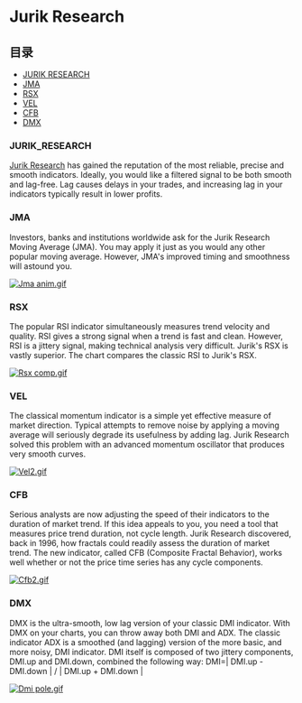 
# Jurik Research


## 目录

- [JURIK RESEARCH](#JURIK_RESEARCH)
- [JMA](#JMA)
- [RSX](#RSX)
- [VEL](#VEL)
- [CFB](#CFB)
- [DMX](#DMX)

### JURIK_RESEARCH

[Jurik Research](https://www.tradingview.com/market/ju-jurikstudies/)  has gained the reputation of the most reliable, precise and smooth indicators. Ideally, you would like a filtered signal to be both smooth and lag-free. Lag causes delays in your trades, and increasing lag in your indicators typically result in lower profits.

### JMA

Investors, banks and institutions worldwide ask for the Jurik Research Moving Average (JMA). You may apply it just as you would any other popular moving average. However, JMA's improved timing and smoothness will astound you.

[![Jma anim.gif](https://wiki-pics.tradingview.com/tv/public/f/f5/Jma_anim.gif)](https://www.tradingview.com/wiki/File:Jma_anim.gif)

### RSX

The popular RSI indicator simultaneously measures trend velocity and quality. RSI gives a strong signal when a trend is fast and clean. However, RSI is a jittery signal, making technical analysis very difficult. Jurik's RSX is vastly superior. The chart compares the classic RSI to Jurik's RSX.

[![Rsx comp.gif](https://wiki-pics.tradingview.com/tv/public/1/16/Rsx_comp.gif)](https://www.tradingview.com/wiki/File:Rsx_comp.gif)

### VEL

The classical momentum indicator is a simple yet effective measure of market direction. Typical attempts to remove noise by applying a moving average will seriously degrade its usefulness by adding lag. Jurik Research solved this problem with an advanced momentum oscillator that produces very smooth curves.

[![Vel2.gif](https://wiki-pics.tradingview.com/tv/public/8/82/Vel2.gif)](https://www.tradingview.com/wiki/File:Vel2.gif)

### CFB

Serious analysts are now adjusting the speed of their indicators to the duration of market trend. If this idea appeals to you, you need a tool that measures price trend duration, not cycle length. Jurik Research discovered, back in 1996, how fractals could readily assess the duration of market trend. The new indicator, called CFB (Composite Fractal Behavior), works well whether or not the price time series has any cycle components.

[![Cfb2.gif](https://wiki-pics.tradingview.com/tv/public/0/0e/Cfb2.gif)](https://www.tradingview.com/wiki/File:Cfb2.gif)

### DMX

DMX is the ultra-smooth, low lag version of your classic DMI indicator. With DMX on your charts, you can throw away both DMI and ADX. The classic indicator ADX is a smoothed (and lagging) version of the more basic, and more noisy, DMI indicator. DMI itself is composed of two jittery components, DMI.up and DMI.down, combined the following way: DMI=| DMI.up - DMI.down | / | DMI.up + DMI.down |

[![Dmi pole.gif](https://wiki-pics.tradingview.com/tv/public/2/22/Dmi_pole.gif)](https://www.tradingview.com/wiki/File:Dmi_pole.gif)